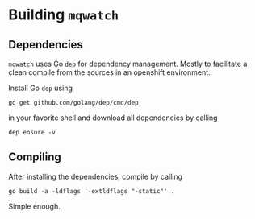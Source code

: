 # Building `mqwatch`

## Dependencies
`mqwatch` uses Go `dep` for dependency management. Mostly to facilitate a clean compile from the sources in an openshift environment.

Install Go `dep` using

```
go get github.com/golang/dep/cmd/dep
```

in your favorite shell and download all dependencies by calling

```
dep ensure -v
```

## Compiling

After installing the dependencies, compile by calling 

```
go build -a -ldflags '-extldflags "-static"' .
```

Simple enough.

